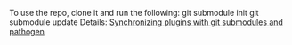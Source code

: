 To use the repo, clone it and run the following:
git submodule init
git submodule update
Details: [Synchronizing plugins with git submodules and pathogen](vimcasts.org/episodes/synchronizing-plugins-with-git-submodules-and-pathogen/)
